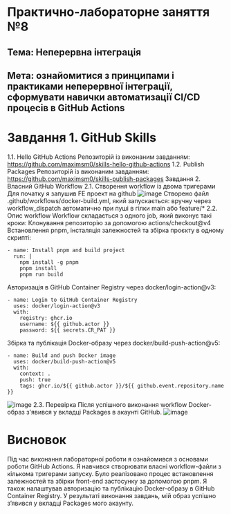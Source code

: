 
# Практично-лабораторне заняття №8
## Тема: Неперервна інтеграція
## Мета: ознайомитися з принципами і практиками неперервної інтеграції, сформувати навички автоматизації CI/CD процесів в GitHub Actions
# Завдання 1. GitHub Skills
1.1. Hello GitHub Actions
Репозиторій із виконаним завданням:
https://github.com/maximsm0/skills-hello-github-actions
1.2. Publish Packages
Репозиторій із виконаним завданням:
https://github.com/maximsm0/skills-publish-packages
Завдання 2. Власний GitHub Workflow
2.1. Створення workflow із двома тригерами
Для початку я запушив FE проект на github
![image](https://github.com/user-attachments/assets/966e7a6a-faa2-477b-a9fc-2182979733f5)
Створено файл .github/workflows/docker-build.yml, який запускається:
вручну через workflow_dispatch
автоматично при пуші в гілки main або feature/*
2.2. Опис workflow
Workflow складається з одного job, який виконує такі кроки:
Клонування репозиторію за допомогою actions/checkout@v4
Встановлення pnpm, інсталяція залежностей та збірка проєкту в одному скрипті:

    - name: Install pnpm and build project
      run: |
        npm install -g pnpm
        pnpm install
        pnpm run build
Авторизація в GitHub Container Registry через docker/login-action@v3:

    - name: Login to GitHub Container Registry
      uses: docker/login-action@v3
      with:
        registry: ghcr.io
        username: ${{ github.actor }}
        password: ${{ secrets.CR_PAT }}

Збірка та публікація Docker-образу через docker/build-push-action@v5:

    - name: Build and push Docker image
      uses: docker/build-push-action@v5
      with:
        context: .
        push: true
        tags: ghcr.io/${{ github.actor }}/${{ github.event.repository.name }}  
![image](https://github.com/user-attachments/assets/458d6de0-5794-4bdc-844d-2696c15ad601)
2.3. Перевірка
Після успішного виконання workflow Docker-образ з'явився у вкладці Packages в акаунті GitHub.
![image](https://github.com/user-attachments/assets/d875a58b-0525-42f4-aa94-7e9c705a0183)

# Висновок
Під час виконання лабораторної роботи я ознайомився з основами роботи GitHub Actions. Я навчився створювати власні workflow-файли з кількома тригерами запуску. Було реалізовано процес встановлення залежностей та збірки front-end застосунку за допомогою pnpm. Я також налаштував авторизацію та публікацію Docker-образу в GitHub Container Registry. У результаті виконання завдань, мій образ успішно з’явився у вкладці Packages мого акаунту.
